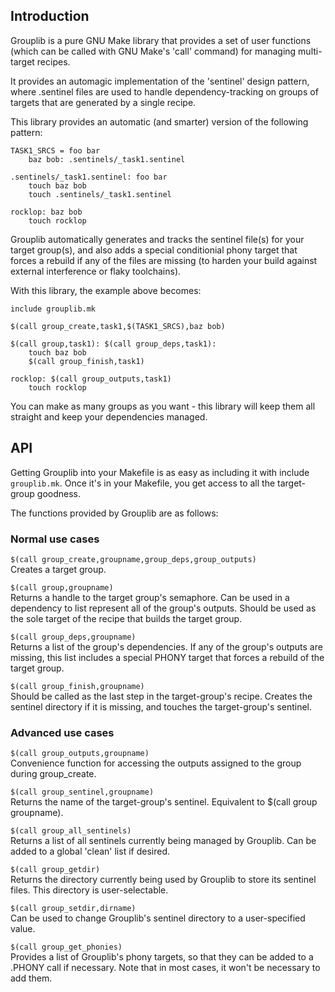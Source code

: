 Introduction
------------
Grouplib is a pure GNU Make library that provides a set of user functions
(which can be called with GNU Make's 'call' command) for managing 
multi-target recipes.

It provides an automagic implementation of the 'sentinel' design
pattern, where .sentinel files are used to handle dependency-tracking
on groups of targets that are generated by a single recipe.

This library provides an automatic (and smarter) version of the following pattern:

```make
TASK1_SRCS = foo bar
	baz bob: .sentinels/_task1.sentinel

.sentinels/_task1.sentinel: foo bar
	touch baz bob
	touch .sentinels/_task1.sentinel

rocklop: baz bob
	touch rocklop
```

Grouplib automatically generates and tracks the sentinel file(s) for
your target group(s), and also adds a special conditionial phony target
that forces a rebuild if any of the files are missing (to harden your
build against external interference or flaky toolchains).

With this library, the example above becomes:
 
```make
include grouplib.mk

$(call group_create,task1,$(TASK1_SRCS),baz bob)

$(call group,task1): $(call group_deps,task1):
	touch baz bob
	$(call group_finish,task1)

rocklop: $(call group_outputs,task1)
	touch rocklop
```
You can make as many groups as you want - this library will keep them all
straight and keep your dependencies managed.

API
---

Getting Grouplib into your Makefile is as easy as including it with include `grouplib.mk`.
Once it's in your Makefile, you get access to all the target-group goodness.

The functions provided by Grouplib are as follows:
 
### Normal use cases ###

`$(call group_create,groupname,group_deps,group_outputs)`  
     Creates a target group.
 
`$(call group,groupname)`  
     Returns a handle to the target group's semaphore. Can be used in a
     dependency to list represent all of the group's outputs. Should be used
     as the sole target of the recipe that builds the target group.
 
`$(call group_deps,groupname)`  
     Returns a list of the group's dependencies. If any of the group's
     outputs are missing, this list includes a special PHONY target that
     forces a rebuild of the target group.

`$(call group_finish,groupname)`  
     Should be called as the last step in the target-group's recipe.
     Creates the sentinel directory if it is missing, and touches the
     target-group's sentinel.
 
### Advanced use cases ###

`$(call group_outputs,groupname)`  
     Convenience function for accessing the outputs assigned to the
     group during group_create.

`$(call group_sentinel,groupname)`  
     Returns the name of the target-group's sentinel. Equivalent to
     $(call group groupname).
 
`$(call group_all_sentinels)`  
     Returns a list of all sentinels currently being managed by
     Grouplib. Can be added to a global 'clean' list if desired.

`$(call group_getdir)`  
     Returns the directory currently being used by Grouplib
     to store its sentinel files. This directory is user-selectable.

`$(call group_setdir,dirname)`  
     Can be used to change Grouplib's sentinel directory to a
     user-specified value.

`$(call group_get_phonies)`  
     Provides a list of Grouplib's phony targets, so that they
     can be added to a .PHONY call if necessary. Note that in
     most cases, it won't be necessary to add them.
